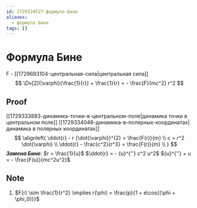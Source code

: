 ```yaml
---
id: 1729334527-формула-Бине
aliases:
  - формула Бине
tags: []
---
```


# Формула Бине

F - [[1729693104-центральная-сила|центральная сила]]
$$
\Dv[2]{\varphi}{\frac{1}{r}} + \frac{1}{r} = - \frac{F}{mc^2} r^2
$$

## Proof
[[1729333883-динамика-точки-в-центральном-поле|динамика точки в центральном поле]]
[[1729334046-динамика-в-полярных-координатах|динамика в полярных координатах]]
$$
\alignleft{
\ddot{r} - r {\dot{\varphi}}^{2} = \frac{F(r)}{m} \\
c = r^2 \dot{\varphi} \\
\ddot{r} - \frac{c^2}{r^3} = \frac{F(r)}{m} \\
}
$$
***Замена Бине***:
$r = \frac{1}{u}$
$\ddot{r} = - {u}^{''} c^2 u^2$
${u}^{''} + u = - \frac{F(u)}{mc^2u^2}$

## Note
1. $F(r) \sim \frac{1}{r^2} \implies r(\phi) = \frac{p}{1 + e\cos{(\phi + \phi_0)}}$

